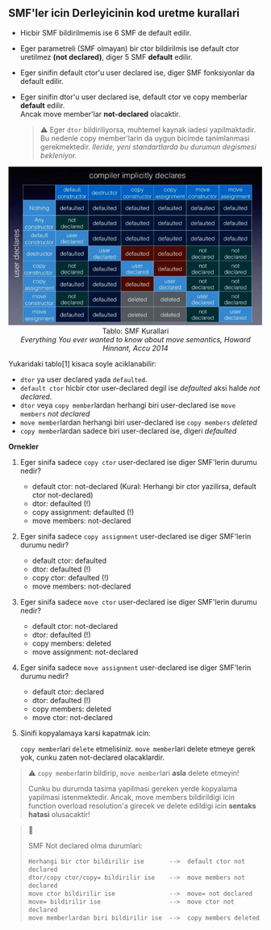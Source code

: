 ## SMF'ler icin Derleyicinin kod uretme kurallari

* Hicbir SMF bildirilmemis ise 6 SMF de default edilir.

* Eger parametreli (SMF olmayan) bir ctor bildirilmis ise default ctor uretilmez **(not declared)**, diger 5 SMF **default** edilir.

* Eger sinifin default ctor'u user declared ise, diger SMF fonksiyonlar da default edilir.

* Eger sinifin dtor'u user declared ise, default ctor ve copy memberlar **default** edilir.  
  Ancak move member'lar **not-declared** olacaktir.
  > :warning: 
  > Eger `dtor` bildiriliyorsa, muhtemel kaynak iadesi yapilmaktadir. Bu nedenle copy member'larin da uygun bicimde tanimlanmasi gerekmektedir. *Ileride, yeni standartlarda bu durumun degismesi bekleniyor.*
  
<p align="center">
<img src="res/img/smf_rules.png" width=""/><br/>
Tablo: SMF Kurallari<br/>
<i>Everything You ever wanted to know about move semantics, Howard Hinnant, Accu 2014</i>
</p>
  
Yukaridaki tablo[1] kisaca soyle aciklanabilir:
* `dtor` ya user declared yada `defaulted`.
* `default ctor` hicbir ctor user-declared degil ise *defaulted* aksi halde *not declared*.
* `dtor` veya `copy member`lardan herhangi biri user-declared ise `move members` *not declared*
* `move member`lardan herhangi biri user-declared ise `copy members` *deleted*
* `copy member`lardan sadece biri user-declared ise, digeri *defaulted*


**Ornekler**

1. Eger sinifa sadece `copy ctor` user-declared ise diger SMF'lerin durumu nedir?
   
   * default ctor: not-declared (Kural: Herhangi bir ctor yazilirsa, default ctor not-declared)
   * dtor: defaulted            (!)
   * copy assignment: defaulted (!)
   * move members: not-declared
   

2. Eger sinifa sadece `copy assignment` user-declared ise diger SMF'lerin durumu nedir?
   
   * default ctor: defaulted
   * dtor: defaulted            (!)
   * copy ctor: defaulted       (!)
   * move members: not-declared

3. Eger sinifa sadece `move ctor` user-declared ise diger SMF'lerin durumu nedir?
   
   * default ctor: not-declared
   * dtor: defaulted            (!)
   * copy members: deleted
   * move assignment: not-declared

4. Eger sinifa sadece `move assignment` user-declared ise diger SMF'lerin durumu nedir?
   
   * default ctor: declared
   * dtor: defaulted            (!) 
   * copy members: deleted
   * move ctor: not-declared

5. Sinifi kopyalamaya karsi kapatmak icin:
    
   `copy member`lari `delete` etmelisiniz. `move member`lari delete etmeye gerek yok, cunku zaten not-declared olacaklardir.

<!--  -->

> :warning: 
> `copy member`larin bildirip, `move member`lari **asla** delete etmeyin!
> 
> Cunku bu durumda tasima yapilmasi gereken yerde kopyalama yapilmasi istenmektedir. Ancak, move members bildirildigi icin function overload resolution'a girecek ve delete edildigi icin **sentaks hatasi** olusacaktir!

> :triangular_flag_on_post: 
> 
> SMF Not declared olma durumlari:
> ```
> Herhangi bir ctor bildirilir ise       -->  default ctor not declared
> dtor/copy ctor/copy= bildirilir ise    -->  move members not declared
> move ctor bildirilir ise               -->  move= not declared
> move= bildirilir ise                   -->  move ctor not declared
> move memberlardan biri bildirilir ise  -->  copy members deleted
> ```